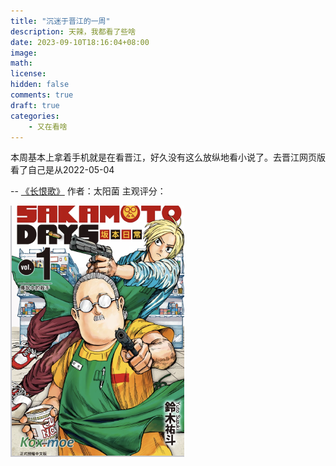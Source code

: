 ```yaml
---
title: "沉迷于晋江的一周"
description: 天辣，我都看了些啥
date: 2023-09-10T18:16:04+08:00
image: 
math: 
license: 
hidden: false
comments: true
draft: true
categories:
    - 又在看啥
---
```

本周基本上拿着手机就是在看晋江，好久没有这么放纵地看小说了。去晋江网页版看了自己是从2022-05-04

--
[《长恨歌》](https://www.jjwxc.net/onebook.php?novelid=5369805)
    作者：太阳菌
    主观评分：

![](https://raw.githubusercontent.com/CallMeL/Pictures_Blog/master/Screen%20Shot%202023-09-10%20at%2020.54.11.png?token=ANEXKWPCFCVMNCQHZX4OHXTE7W6LK)
